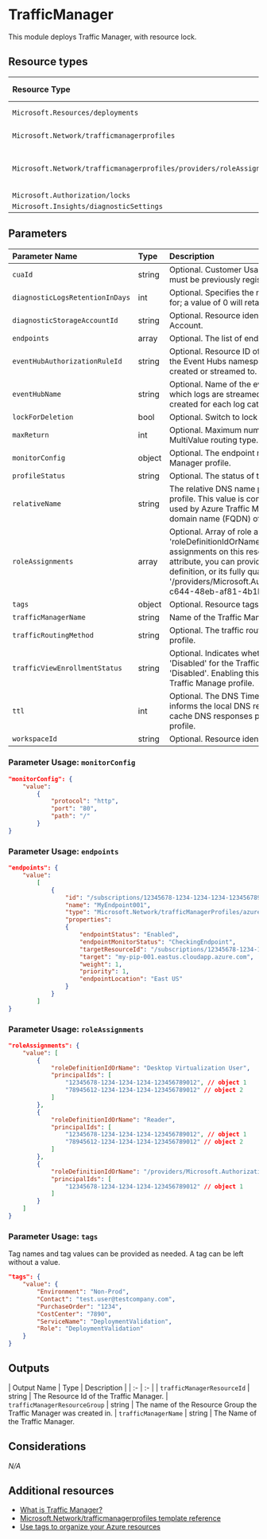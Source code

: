 # TrafficManager

This module deploys Traffic Manager, with resource lock.

## Resource types

| Resource Type | Api Version |
| :-- | :-- |
| `Microsoft.Resources/deployments` | 2021-04-01 |
| `Microsoft.Network/trafficmanagerprofiles` | 2018-08-01 |
| `Microsoft.Network/trafficmanagerprofiles/providers/roleAssignments` | 2018-09-01-preview |
| `Microsoft.Authorization/locks` |
| `Microsoft.Insights/diagnosticSettings` |

## Parameters

| Parameter Name | Type | Description | DefaultValue | Possible values |
| :-- | :-- | :-- | :-- | :-- |
| `cuaId` | string | Optional. Customer Usage Attribution id (GUID). This GUID must be previously registered |  |  |
| `diagnosticLogsRetentionInDays` | int | Optional. Specifies the number of days that logs will be kept for; a value of 0 will retain data indefinitely. | 365 |  |
| `diagnosticStorageAccountId` | string | Optional. Resource identifier of the Diagnostic Storage Account. |  |  |
| `endpoints` | array | Optional. The list of endpoints in the Traffic Manager profile. | System.Object[] |  |
| `eventHubAuthorizationRuleId` | string | Optional. Resource ID of the event hub authorization rule for the Event Hubs namespace in which the event hub should be created or streamed to. |  |  |
| `eventHubName` | string | Optional. Name of the event hub within the namespace to which logs are streamed. Without this, an event hub is created for each log category. |  |  |
| `lockForDeletion` | bool | Optional. Switch to lock Traffic Manager from deletion. | False |  |
| `maxReturn` | int | Optional. Maximum number of endpoints to be returned for MultiValue routing type. | 1 | |
| `monitorConfig` | object | Optional. The endpoint monitoring settings of the Traffic Manager profile. | protocol=http; port=80; path=/ |  |
| `profileStatus` | string | Optional. The status of the Traffic Manager profile. | Enabled | System.Object[] |
| `relativeName` | string | The relative DNS name provided by this Traffic Manager profile. This value is combined with the DNS domain name used by Azure Traffic Manager to form the fully-qualified domain name (FQDN) of the profile. |  |  |
| `roleAssignments` | array | Optional. Array of role assignment objects that contain the 'roleDefinitionIdOrName' and 'principalId' to define RBAC role assignments on this resource. In the roleDefinitionIdOrName attribute, you can provide either the display name of the role definition, or its fully qualified ID in the following format: '/providers/Microsoft.Authorization/roleDefinitions/c2f4ef07-c644-48eb-af81-4b1b4947fb11' | System.Object[] |  |
| `tags` | object | Optional. Resource tags. |  |  |
| `trafficManagerName` | string | Name of the Traffic Manager |  |  |
| `trafficRoutingMethod` | string | Optional. The traffic routing method of the Traffic Manager profile. | Performance | System.Object[] |
| `trafficViewEnrollmentStatus` | string | Optional. Indicates whether Traffic View is 'Enabled' or 'Disabled' for the Traffic Manager profile. Null, indicates 'Disabled'. Enabling this feature will increase the cost of the Traffic Manage profile. | Disabled | System.Object[] |
| `ttl` | int | Optional. The DNS Time-To-Live (TTL), in seconds. This informs the local DNS resolvers and DNS clients how long to cache DNS responses provided by this Traffic Manager profile. | 60 |  |
| `workspaceId` | string | Optional. Resource identifier of Log Analytics. |  |  |


### Parameter Usage: `monitorConfig`

```json
"monitorConfig": {
    "value": 
        {
            "protocol": "http",
            "port": "80",
            "path": "/"
        }
}
```

### Parameter Usage: `endpoints`

```json
"endpoints": {
    "value": 
        [
            {
                "id": "/subscriptions/12345678-1234-1234-1234-123456789012/resourceGroups/<rgname>/providers/Microsoft.Network/trafficManagerProfiles/<tmname>/azureEndpoints/<endpointname>",
                "name": "MyEndpoint001",
                "type": "Microsoft.Network/trafficManagerProfiles/azureEndpoints",
                "properties": 
                {
                    "endpointStatus": "Enabled",
                    "endpointMonitorStatus": "CheckingEndpoint",
                    "targetResourceId": "/subscriptions/12345678-1234-1234-1234-123456789012/resourceGroups/<rgname>/providers/Microsoft.Network/publicIPAddresses/<pipname>",
                    "target": "my-pip-001.eastus.cloudapp.azure.com",
                    "weight": 1,
                    "priority": 1,
                    "endpointLocation": "East US"
                }
            }
        ]
}
```

### Parameter Usage: `roleAssignments`

```json
"roleAssignments": {
    "value": [
        {
            "roleDefinitionIdOrName": "Desktop Virtualization User",
            "principalIds": [
                "12345678-1234-1234-1234-123456789012", // object 1
                "78945612-1234-1234-1234-123456789012" // object 2
            ]
        },
        {
            "roleDefinitionIdOrName": "Reader",
            "principalIds": [
                "12345678-1234-1234-1234-123456789012", // object 1
                "78945612-1234-1234-1234-123456789012" // object 2
            ]
        },
        {
            "roleDefinitionIdOrName": "/providers/Microsoft.Authorization/roleDefinitions/c2f4ef07-c644-48eb-af81-4b1b4947fb11",
            "principalIds": [
                "12345678-1234-1234-1234-123456789012" // object 1
            ]
        }
    ]
}
```

### Parameter Usage: `tags`

Tag names and tag values can be provided as needed. A tag can be left without a value.

```json
"tags": {
    "value": {
        "Environment": "Non-Prod",
        "Contact": "test.user@testcompany.com",
        "PurchaseOrder": "1234",
        "CostCenter": "7890",
        "ServiceName": "DeploymentValidation",
        "Role": "DeploymentValidation"
    }
}
```
## Outputs

| Output Name | Type | Description |
| :-          | :-          |
| `trafficManagerResourceId` | string | The Resource Id of the Traffic Manager.
| `trafficManagerResourceGroup` | string | The name of the Resource Group the Traffic Manager was created in.
| `trafficManagerName` | string | The Name of the Traffic Manager.

## Considerations

*N/A*

## Additional resources

- [What is Traffic Manager?](https://docs.microsoft.com/en-us/azure/traffic-manager/traffic-manager-overview)
- [Microsoft.Network/trafficmanagerprofiles template reference](https://docs.microsoft.com/en-us/azure/templates/microsoft.network/2018-08-01/trafficmanagerprofiles)
- [Use tags to organize your Azure resources](https://docs.microsoft.com/en-us/azure/azure-resource-manager/resource-group-using-tags)